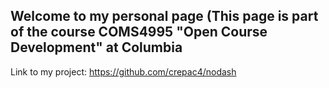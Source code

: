 ## Welcome to my personal page (This page is part of the course COMS4995 "Open Course Development" at Columbia

Link to my project: https://github.com/crepac4/nodash
